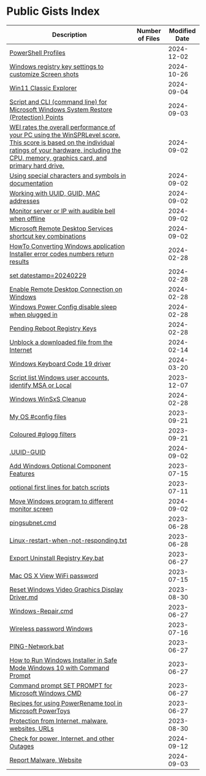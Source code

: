 # Public Gists Index
| Description | Number of Files | Modified Date |
|-------------|-----------------| ------------- |
| [PowerShell Profiles](https://gist.github.com/fced1b2b5b522642871421349d701e0d) |  | 2024-12-02 |
| [Windows registry key settings to customize Screen shots](https://gist.github.com/a4c747ac58ec82189487e84c3990c0a0) |  | 2024-10-26 |
| [Win11 Classic Explorer](https://gist.github.com/a774b41901ca0f6a9a10028e9ec9ef1b) |  | 2024-09-04 |
| [Script and CLI (command line) for Microsoft Windows System Restore (Protection) Points](https://gist.github.com/33142ebf325205aab5cb6b799b8bf050) |  | 2024-09-03 |
| [WEI rates the overall performance of your PC using the WinSPRLevel score. This score is based on the individual ratings of your hardware, including the CPU, memory, graphics card, and primary hard drive.](https://gist.github.com/98465b45056aa13a4d95fc327e46e3c9) |  | 2024-09-02 |
| [Using special characters and symbols in documentation](https://gist.github.com/0fecd89deeb78a40eb8a251780492704) |  | 2024-09-02 |
| [Working with UUID, GUID, MAC addresses](https://gist.github.com/6f60ca5c38169d262e155fb10ccc3062) |  | 2024-09-02 |
| [Monitor server or IP with audible bell when offline](https://gist.github.com/66bb06c4ca3b0b9ae38042044766c1e7) |  | 2024-09-02 |
| [Microsoft Remote Desktop Services shortcut key combinations](https://gist.github.com/731401953fd12ad8e955482b0ca06689) |  | 2024-09-02 |
| [HowTo Converting Windows application Installer error codes numbers return results](https://gist.github.com/6766a8cbea30e00771affcd435d7960f) |  | 2024-02-28 |
| [set datestamp=20240229](https://gist.github.com/bde8827ea8d5910e909bb5bbfe41cdce) |  | 2024-02-28 |
| [Enable Remote Desktop Connection on Windows](https://gist.github.com/89b2c2d24c9372152db9c66ec3393c58) |  | 2024-02-28 |
| [Windows Power Config disable sleep when plugged in](https://gist.github.com/c15b8499610318c97cb96d6602bda9a5) |  | 2024-02-28 |
| [Pending Reboot Registry Keys](https://gist.github.com/d76954f4525edfa54a37452fd8b10ece) |  | 2024-02-28 |
| [Unblock a downloaded file from the Internet](https://gist.github.com/f940421d28b087476d63ce49fd966399) |  | 2024-02-14 |
| [Windows Keyboard Code 19 driver](https://gist.github.com/a08ecfa460753bec8788967ee38c511d) |  | 2024-03-20 |
| [Script list Windows user accounts, identify MSA or Local](https://gist.github.com/cff7bb1719b98278b5499affcf7af6ee) |  | 2023-12-07 |
| [Windows WinSxS Cleanup](https://gist.github.com/2150686ff833e1f6cd00bc4345aa869b) |  | 2024-02-28 |
| [My OS #config files](https://gist.github.com/e4928b7679f33e79831726901b08f610) |  | 2023-09-21 |
| [Coloured #glogg filters](https://gist.github.com/d18ed126659eba7f30d55cf0f5b8fdfa) |  | 2023-09-21 |
| [.UUID-GUID](https://gist.github.com/1c493c45cfdf0f7f2360f92e3d1128b1) |  | 2024-09-02 |
| [Add Windows Optional Component Features](https://gist.github.com/949e46e5bfcc84223edd645ffd35928f) |  | 2023-07-15 |
| [optional first lines for batch scripts](https://gist.github.com/ff19c0625ec1e393bdb3fbbf597810cc) |  | 2023-07-11 |
| [Move Windows program to different monitor screen](https://gist.github.com/4df4076f171c81c113eb96f50b23b633) |  | 2024-09-02 |
| [pingsubnet.cmd](https://gist.github.com/e67e8fba9e0926433c84348af96b83fc) |  | 2023-06-28 |
| [Linux-restart-when-not-responding.txt](https://gist.github.com/a08ee0040e36586ffa577673e10d4ef0) |  | 2023-06-28 |
| [Export Uninstall Registry Key.bat](https://gist.github.com/9c4369f3b2d5473ef9e2ab382c7e0ad8) |  | 2023-06-27 |
| [Mac OS X View WiFi password](https://gist.github.com/f0c99e24c08119b5d308f5a9829cabda) |  | 2023-07-15 |
| [Reset Windows Video Graphics Display Driver.md](https://gist.github.com/7c6e9bb2cdf4ecc2db1afa1c012c73ee) |  | 2023-08-30 |
| [Windows-Repair.cmd](https://gist.github.com/4f0a1e704e26fa3302a1fa6d98d68df9) |  | 2023-06-27 |
| [Wireless password Windows](https://gist.github.com/a6121492c3e4b2ccc9bca42c6cd59f8e) |  | 2023-07-16 |
| [PING-Network.bat](https://gist.github.com/19b19fd74f5b864115183091c4ff5ecd) |  | 2023-06-27 |
| [How to Run Windows Installer in Safe Mode Windows 10 with Command Prompt](https://gist.github.com/159f5cb6c4cb19c84f7ac2408054d89a) |  | 2023-06-27 |
| [Command prompt SET PROMPT for Microsoft Windows CMD](https://gist.github.com/e4d673bf61573b8d6ea1bc50a71003cd) |  | 2023-06-27 |
| [Recipes for using PowerRename tool in Microsoft PowerToys](https://gist.github.com/d64569b29a491a22270628eaec8899a0) |  | 2023-06-27 |
| [Protection from Internet, malware, websites, URLs](https://gist.github.com/e7d98081f6e30e8a373b439c75ef0266) |  | 2023-08-30 |
| [Check for power, Internet, and other Outages](https://gist.github.com/2bcb84a82cb000fca5dcf001a7f81cd4) |  | 2024-09-12 |
| [Report Malware, Website](https://gist.github.com/9a82f5404196137fb8a88d3f49bf4499) |  | 2024-09-03 |

